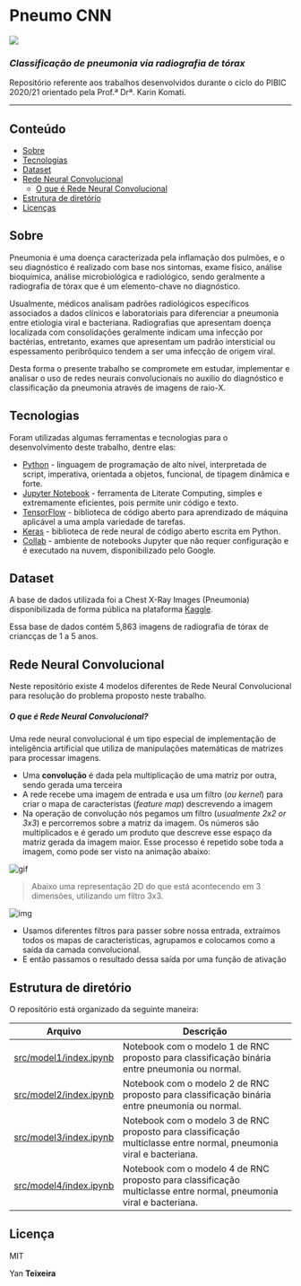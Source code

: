# Pneumo CNN 
![](https://img.shields.io/github/license/yantxs/pneumo-cnn)
### _Classificação de pneumonia via radiografia de tórax_


Repositório referente aos trabalhos desenvolvidos durante o ciclo do PIBIC 2020/21 orientado pela Prof.ª Drª. Karin Komati. 

----

## Conteúdo

   * [Sobre](#Sobre)
   * [Tecnologias](#tecnologias)
   * [Dataset](#dataset)
   * [Rede Neural Convolucional](#rede-neural-convolucional)
      * [O que é Rede Neural Convolucional](#o-que-é-rede-neural-convolucional)
   * [Estrutura de diretório](#estrutura-de-diretório)
   * [Licenças](#lincenças)


 
## Sobre

Pneumonia é uma doença caracterizada pela inflamação dos pulmões, e o seu diagnóstico é realizado com base nos sintomas, exame físico, análise bioquímica, análise microbiológica e radiológico, sendo geralmente a radiografia de tórax que é um elemento-chave no diagnóstico. 

Usualmente, médicos analisam padrões radiológicos específicos associados a dados clínicos e laboratoriais para diferenciar a pneumonia entre etiologia viral e bacteriana. Radiografias que apresentam doença localizada com consolidações geralmente indicam uma infecção por bactérias, entretanto, exames que apresentam um padrão intersticial ou espessamento peribrôquico tendem a ser uma infecção de origem viral. 

Desta forma o presente trabalho se compromete em estudar, implementar e analisar o uso de redes neurais convolucionais no auxilio do diagnóstico e classificação da pneumonia através de imagens de raio-X.


## Tecnologias

Foram utilizadas algumas ferramentas e tecnologias para o desenvolvimento deste trabalho, dentre elas:

- [Python] - linguagem de programação de alto nível, interpretada de script, imperativa, orientada a objetos, funcional, de tipagem dinâmica e forte.
- [Jupyter Notebook] - ferramenta de Literate Computing, simples e extremamente eficientes, pois permite unir código e texto.
- [TensorFlow] - biblioteca de código aberto para aprendizado de máquina aplicável a uma ampla variedade de tarefas.
- [Keras] - biblioteca de rede neural de código aberto escrita em Python.
- [Collab] - ambiente de notebooks Jupyter que não requer configuração e é executado na nuvem, disponibilizado pelo Google.

## Dataset

A base de dados utilizada foi a Chest X-Ray Images (Pneumonia) disponibilizada de forma pública na plataforma [Kaggle].


Essa base de dados contém 5,863 imagens de radiografia de tórax de criancças de 1 a 5 anos.


## Rede Neural Convolucional

Neste repositório existe 4 modelos diferentes de Rede Neural Convolucional para resolução do problema proposto neste trabalho. 
##### O que é Rede Neural Convolucional?

Uma rede neural convolucional é um tipo especial de implementação de inteligência artificial que utiliza de manipulações matemáticas de matrizes para processar imagens. 

- Uma **convolução** é dada pela multiplicação de uma matriz por outra, sendo gerada uma terceira
- A rede recebe uma imagem de entrada e usa um filtro (*ou kernel*) para criar o mapa de caracteristas (*feature map*) descrevendo a imagem
- Na operação de convolução nós pegamos um filtro (*usualmente 2x2 or 3x3*) e percorremos sobre a matriz da imagem. Os números são multiplicados e é gerado um produto que descreve esse espaço da matriz gerada da imagem maior. Esse processo é repetido sobe toda a imagem, como pode ser visto na animação abaixo:

![gif](https://cdn-images-1.medium.com/max/800/1*VVvdh-BUKFh2pwDD0kPeRA@2x.gif)

> Abaixo uma representação 2D do que está acontecendo em 3 dimensões, utilizando um filtro 3x3.

![img](https://cdn-images-1.medium.com/max/800/1*EuSjHyyDRPAQUdKCKLTgIQ.png)

- Usamos diferentes filtros para passer sobre nossa entrada, extraímos todos os mapas de caracteristicas, agrupamos e colocamos como a saída da camada convolucional.
- E então passamos o resultado dessa saída por uma função de ativação



## Estrutura de diretório

O repositório está organizado da seguinte maneira:

| Arquivo | Descrição |
| ------ | ------ |
| [src/model1/index.ipynb][model1] | Notebook com o modelo 1 de RNC proposto para classificação binária entre pneumonia ou normal. |
| [src/model2/index.ipynb][model2] | Notebook com o modelo 2 de RNC proposto para classificação binária entre pneumonia ou normal. |
| [src/model3/index.ipynb][model3] | Notebook com o modelo 3 de RNC proposto para classificação multiclasse entre normal, pneumonia viral e bacteriana. |
| [src/model4/index.ipynb][model4] | Notebook com o modelo 4 de RNC proposto para classificação multiclasse entre normal, pneumonia viral e bacteriana. |




## Licença

MIT

Yan **Teixeira**
    
   [Python]: <https://python.org>
   [Jupyter Notebook]: <https://jupyter.org/>
   [TensorFlow]: <https://www.tensorflow.org/>
   [Keras]: <https://keras.io/>
   [Collab]: <https://colab.research.google.com/>
   [Kaggle]: <https://www.kaggle.com/paultimothymooney/chest-xray-pneumonia>
   [model1]: <https://github.com/yantxs/pneumo-cnn/blob/main/src/model1/index.ipynb>
   [model2]: <https://github.com/yantxs/pneumo-cnn/blob/main/src/model2/index.ipynb>
   [model3]: <https://github.com/yantxs/pneumo-cnn/blob/main/src/model3/index.ipynb>
   [model4]: <https://github.com/yantxs/pneumo-cnn/blob/main/src/model4/index.ipynb>
   
